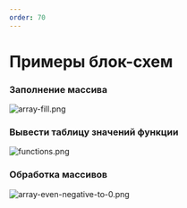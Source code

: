```yaml
---
order: 70
---
```


# Примеры блок-схем

### Заполнение массива

![array-fill.png](https://i.postimg.cc/Jhj7P5pV/array-fill.png)


### Вывести таблицу значений функции

![functions.png](https://i.postimg.cc/ZqPZrKqJ/functions.png)


### Обработка массивов

![array-even-negative-to-0.png](https://i.postimg.cc/DZttD90x/array-even-negative-to-0.png)
